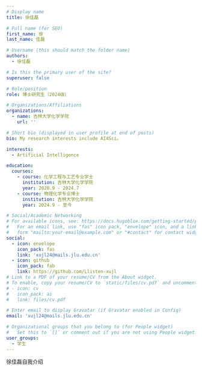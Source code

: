 ```yaml
---
# Display name
title: 徐佳磊

# Full name (for SEO)
first_name: 徐
last_name: 佳磊

# Username (this should match the folder name)
authors:
  - 徐佳磊

# Is this the primary user of the site?
superuser: false

# Role/position
role: 博士研究生（2024级）

# Organizations/Affiliations
organizations:
  - name: 吉林大学化学学院
    url: ''

# Short bio (displayed in user profile at end of posts)
bio: My research interests include AI4Sci。

interests:
  - Artificial Intelligence

education:
  courses:
    - course: 化学工程与工艺专业学士
      institution: 吉林大学化学学院
      year: 2020.9 - 2024.7
    - course: 物理化学专业博士
      institution: 吉林大学化学学院
      year: 2024.9 - 至今

# Social/Academic Networking
# For available icons, see: https://docs.hugoblox.com/getting-started/page-builder/#icons
#   For an email link, use "fas" icon pack, "envelope" icon, and a link in the
#   form "mailto:your-email@example.com" or "#contact" for contact widget.
social:
  - icon: envelope
    icon_pack: fas
    link: 'xujl24@mails.jlu.edu.cn'
  - icon: github
    icon_pack: fab
    link: https://github.com/Llisten-xujl
# Link to a PDF of your resume/CV from the About widget.
# To enable, copy your resume/CV to `static/files/cv.pdf` and uncomment the lines below.
# - icon: cv
#   icon_pack: ai
#   link: files/cv.pdf

# Enter email to display Gravatar (if Gravatar enabled in Config)
email: 'xujl24@mails.jlu.edu.cn'

# Organizational groups that you belong to (for People widget)
#   Set this to `[]` or comment out if you are not using People widget.
user_groups:
  - 学生
---
```


徐佳磊自我介绍
